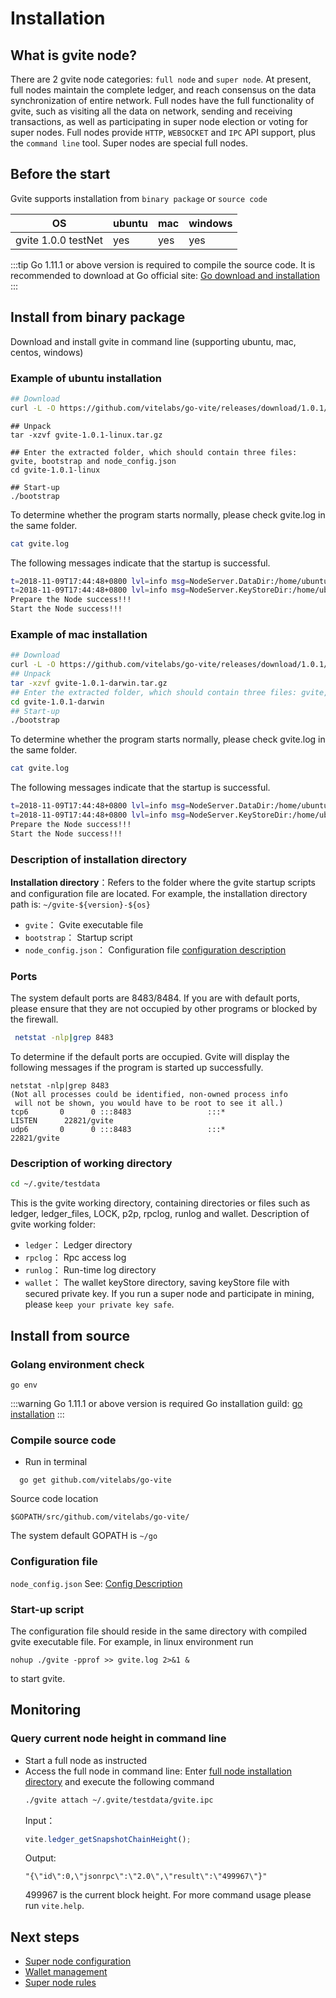 # Installation

## What is gvite node?

There are 2 gvite node categories: `full node` and `super node`. 
At present, full nodes maintain the complete ledger, and reach consensus on the data synchronization of entire network.
Full nodes have the full functionality of gvite, such as visiting all the data on network, sending and receiving transactions, as well as participating in super node election or voting for super nodes.
Full nodes provide `HTTP`, `WEBSOCKET` and `IPC` API support, plus the `command line` tool. Super nodes are special full nodes. 

## Before the start

Gvite supports installation from `binary package` or `source code`

| OS | ubuntu  |  mac |   windows |
| ------------- | ------------------------------ |------|-------|
| gvite 1.0.0 testNet  | yes  |yes |yes |

:::tip
Go 1.11.1 or above version is required to compile the source code. It is recommended to download at Go official site: [Go download and installation](https://golang.org/dl/)
:::

## Install from binary package
Download and install gvite in command line (supporting ubuntu, mac, centos, windows)

### Example of ubuntu installation
```bash
## Download
curl -L -O https://github.com/vitelabs/go-vite/releases/download/1.0.1/gvite-1.0.1-linux.tar.gz
```
```
## Unpack
tar -xzvf gvite-1.0.1-linux.tar.gz
```
```
## Enter the extracted folder, which should contain three files: gvite, bootstrap and node_config.json
cd gvite-1.0.1-linux
```
```
## Start-up
./bootstrap
```
To determine whether the program starts normally, please check gvite.log in the same folder.
```bash
cat gvite.log
```
The following messages indicate that the startup is successful.
```bash
t=2018-11-09T17:44:48+0800 lvl=info msg=NodeServer.DataDir:/home/ubuntu/.gvite/testdata module=gvite/node_manager
t=2018-11-09T17:44:48+0800 lvl=info msg=NodeServer.KeyStoreDir:/home/ubuntu/.gvite/testdata/wallet module=gvite/node_manager
Prepare the Node success!!!
Start the Node success!!!
```

### Example of mac installation

```bash
## Download
curl -L -O https://github.com/vitelabs/go-vite/releases/download/1.0.1/gvite-1.0.1-darwin.tar.gz
## Unpack
tar -xzvf gvite-1.0.1-darwin.tar.gz
## Enter the extracted folder, which should contain three files: gvite, bootstrap and node_config.json
cd gvite-1.0.1-darwin
## Start-up
./bootstrap
```

To determine whether the program starts normally, please check gvite.log in the same folder.

```bash
cat gvite.log
```

The following messages indicate that the startup is successful.

```bash
t=2018-11-09T17:44:48+0800 lvl=info msg=NodeServer.DataDir:/home/ubuntu/.gvite/testdata module=gvite/node_manager
t=2018-11-09T17:44:48+0800 lvl=info msg=NodeServer.KeyStoreDir:/home/ubuntu/.gvite/testdata/wallet module=gvite/node_manager
Prepare the Node success!!!
Start the Node success!!!
```

### Description of installation directory

**Installation directory**：Refers to the folder where the gvite startup scripts and configuration file are located. For example, the installation directory path is: `~/gvite-${version}-${os}`

* `gvite`： Gvite executable file
* `bootstrap`： Startup script
* `node_config.json`： Configuration file [configuration description](./node_config.md)

### Ports

The system default ports are 8483/8484. If you are with default ports, please ensure that they are not occupied by other programs or blocked by the firewall.

```bash
 netstat -nlp|grep 8483 
```

To determine if the default ports are occupied. Gvite will display the following messages if the program is started up successfully.
 
```
netstat -nlp|grep 8483
(Not all processes could be identified, non-owned process info
 will not be shown, you would have to be root to see it all.)
tcp6       0      0 :::8483                 :::*                    LISTEN      22821/gvite     
udp6       0      0 :::8483                 :::*                                22821/gvite
```

### Description of working directory

```bash
cd ~/.gvite/testdata
```
This is the gvite working directory, containing directories or files such as ledger, ledger_files, LOCK, p2p, rpclog, runlog and wallet.
Description of gvite working folder:

* `ledger`： Ledger directory
* `rpclog`： Rpc access log
* `runlog`： Run-time log directory
* `wallet`： The wallet keyStore directory, saving keyStore file with secured private key. If you run a super node and participate in mining, please `keep your private key safe`.

## Install from source
### Golang environment check

```
go env
```

:::warning
Go 1.11.1 or above version is required
Go installation guild: [go installation](https://golang.org/doc/install)
:::

### Compile source code
   * Run in terminal
  ```
    go get github.com/vitelabs/go-vite
  ```
  Source code location
  ```
  $GOPATH/src/github.com/vitelabs/go-vite/
  ```
  The system default GOPATH is ```~/go```

### Configuration file
  `node_config.json` See: [Config Description](./node_config.md)

### Start-up script
  The configuration file should reside in the same directory with compiled gvite executable file. For example, in linux environment run
  ```
  nohup ./gvite -pprof >> gvite.log 2>&1 &
  ```
  to start gvite.

## Monitoring

### Query current node height in command line

* Start a full node as instructed
* Access the full node in command line: Enter [full node installation directory](./install.md#Description-of-installation-directory) and execute the following command
  ```bash
  ./gvite attach ~/.gvite/testdata/gvite.ipc
  ```
  Input：
  ```javascript
  vite.ledger_getSnapshotChainHeight();
  ```
  Output:
  ```
  "{\"id\":0,\"jsonrpc\":\"2.0\",\"result\":\"499967\"}"
  ```
  499967 is the current block height. 
  For more command usage please run `vite.help`.
  
## Next steps

* [Super node configuration](./sbp.md)
* [Wallet management](./wallet-manage.md)
* [Super node rules](../rule/sbp.md)


